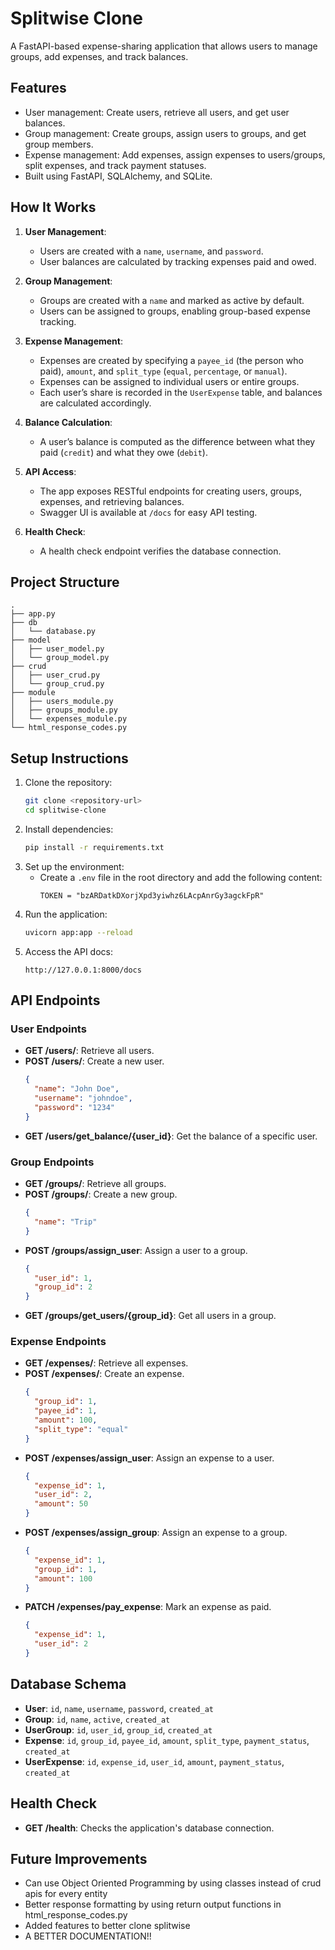# Splitwise Clone

A FastAPI-based expense-sharing application that allows users to manage groups, add expenses, and track balances.

## Features

- User management: Create users, retrieve all users, and get user balances.
- Group management: Create groups, assign users to groups, and get group members.
- Expense management: Add expenses, assign expenses to users/groups, split expenses, and track payment statuses.
- Built using FastAPI, SQLAlchemy, and SQLite.

## How It Works

1. **User Management**:

   - Users are created with a `name`, `username`, and `password`.
   - User balances are calculated by tracking expenses paid and owed.

2. **Group Management**:

   - Groups are created with a `name` and marked as active by default.
   - Users can be assigned to groups, enabling group-based expense tracking.

3. **Expense Management**:

   - Expenses are created by specifying a `payee_id` (the person who paid), `amount`, and `split_type` (`equal`, `percentage`, or `manual`).
   - Expenses can be assigned to individual users or entire groups.
   - Each user’s share is recorded in the `UserExpense` table, and balances are calculated accordingly.

4. **Balance Calculation**:

   - A user’s balance is computed as the difference between what they paid (`credit`) and what they owe (`debit`).

5. **API Access**:

   - The app exposes RESTful endpoints for creating users, groups, expenses, and retrieving balances.
   - Swagger UI is available at `/docs` for easy API testing.

6. **Health Check**:

   - A health check endpoint verifies the database connection.

## Project Structure

```plaintext
.
├── app.py
├── db
│   └── database.py
├── model
│   ├── user_model.py
│   └── group_model.py
├── crud
│   ├── user_crud.py
│   └── group_crud.py
├── module
│   ├── users_module.py
│   ├── groups_module.py
│   └── expenses_module.py
└── html_response_codes.py
```

## Setup Instructions

1. Clone the repository:
   ```bash
   git clone <repository-url>
   cd splitwise-clone
   ```
2. Install dependencies:
   ```bash
   pip install -r requirements.txt
   ```
3. Set up the environment:
   - Create a `.env` file in the root directory and add the following content:
     ```plaintext
     TOKEN = "bzARDatkDXorjXpd3yiwhz6LAcpAnrGy3agckFpR"
     ```
4. Run the application:
   ```bash
   uvicorn app:app --reload
   ```
5. Access the API docs:
   ```
   http://127.0.0.1:8000/docs
   ```

## API Endpoints

### User Endpoints

- **GET /users/**: Retrieve all users.
- **POST /users/**: Create a new user.
  ```json
  {
    "name": "John Doe",
    "username": "johndoe",
    "password": "1234"
  }
  ```
- **GET /users/get_balance/{user_id}**: Get the balance of a specific user.

### Group Endpoints

- **GET /groups/**: Retrieve all groups.
- **POST /groups/**: Create a new group.
  ```json
  {
    "name": "Trip"
  }
  ```
- **POST /groups/assign_user**: Assign a user to a group.
  ```json
  {
    "user_id": 1,
    "group_id": 2
  }
  ```
- **GET /groups/get_users/{group_id}**: Get all users in a group.

### Expense Endpoints

- **GET /expenses/**: Retrieve all expenses.
- **POST /expenses/**: Create an expense.
  ```json
  {
    "group_id": 1,
    "payee_id": 1,
    "amount": 100,
    "split_type": "equal"
  }
  ```
- **POST /expenses/assign_user**: Assign an expense to a user.
  ```json
  {
    "expense_id": 1,
    "user_id": 2,
    "amount": 50
  }
  ```
- **POST /expenses/assign_group**: Assign an expense to a group.
  ```json
  {
    "expense_id": 1,
    "group_id": 1,
    "amount": 100
  }
  ```
- **PATCH /expenses/pay_expense**: Mark an expense as paid.
  ```json
  {
    "expense_id": 1,
    "user_id": 2
  }
  ```

## Database Schema

- **User**: `id`, `name`, `username`, `password`, `created_at`
- **Group**: `id`, `name`, `active`, `created_at`
- **UserGroup**: `id`, `user_id`, `group_id`, `created_at`
- **Expense**: `id`, `group_id`, `payee_id`, `amount`, `split_type`, `payment_status`, `created_at`
- **UserExpense**: `id`, `expense_id`, `user_id`, `amount`, `payment_status`, `created_at`

## Health Check

- **GET /health**: Checks the application's database connection.

## Future Improvements
- Can use Object Oriented Programming by using classes instead of crud apis for every entity
- Better response formatting by using return output functions in html_response_codes.py
- Added features to better clone splitwise
- A BETTER DOCUMENTATION!!